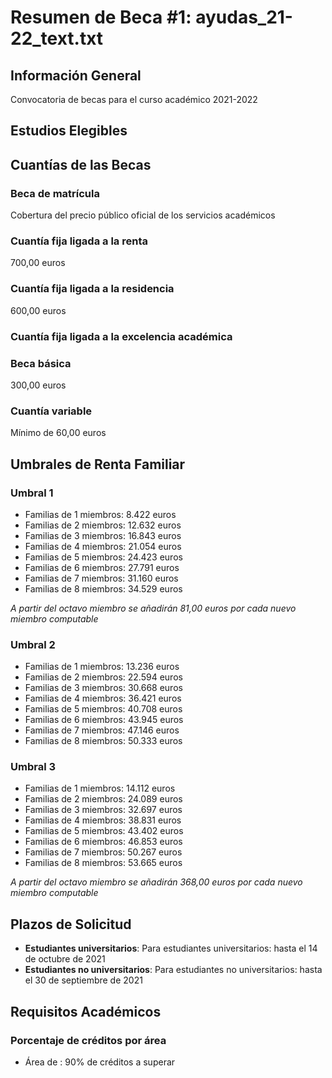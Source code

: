 # Resumen de Beca #1: ayudas_21-22_text.txt

## Información General

Convocatoria de becas para el curso académico 2021-2022

## Estudios Elegibles

## Cuantías de las Becas

### Beca de matrícula

Cobertura del precio público oficial de los servicios académicos

### Cuantía fija ligada a la renta

700,00 euros

### Cuantía fija ligada a la residencia

600,00 euros

### Cuantía fija ligada a la excelencia académica


### Beca básica

300,00 euros

### Cuantía variable

Mínimo de 60,00 euros

## Umbrales de Renta Familiar

### Umbral 1

- Familias de 1 miembros: 8.422 euros
- Familias de 2 miembros: 12.632 euros
- Familias de 3 miembros: 16.843 euros
- Familias de 4 miembros: 21.054 euros
- Familias de 5 miembros: 24.423 euros
- Familias de 6 miembros: 27.791 euros
- Familias de 7 miembros: 31.160 euros
- Familias de 8 miembros: 34.529 euros

*A partir del octavo miembro se añadirán 81,00 euros por cada nuevo miembro computable*

### Umbral 2

- Familias de 1 miembros: 13.236 euros
- Familias de 2 miembros: 22.594 euros
- Familias de 3 miembros: 30.668 euros
- Familias de 4 miembros: 36.421 euros
- Familias de 5 miembros: 40.708 euros
- Familias de 6 miembros: 43.945 euros
- Familias de 7 miembros: 47.146 euros
- Familias de 8 miembros: 50.333 euros

### Umbral 3

- Familias de 1 miembros: 14.112 euros
- Familias de 2 miembros: 24.089 euros
- Familias de 3 miembros: 32.697 euros
- Familias de 4 miembros: 38.831 euros
- Familias de 5 miembros: 43.402 euros
- Familias de 6 miembros: 46.853 euros
- Familias de 7 miembros: 50.267 euros
- Familias de 8 miembros: 53.665 euros

*A partir del octavo miembro se añadirán 368,00 euros por cada nuevo miembro computable*

## Plazos de Solicitud

- **Estudiantes universitarios**: Para estudiantes universitarios: hasta el 14 de octubre de 2021
- **Estudiantes no universitarios**: Para estudiantes no universitarios: hasta el 30 de septiembre de 2021

## Requisitos Académicos

### Porcentaje de créditos por área

- Área de : 90% de créditos a superar

